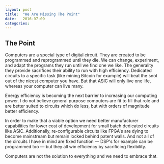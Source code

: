 ```yaml
---
layout: post
title:  "We Are Missing The Point"
date:   2016-07-09
categories:
---
```


## The Point

Computers are a special type of digital circuit. They are created to be programmed and reprogrammed until they die. We can change, experiment, and adapt the programs they run until we find one we like. The generality they provide sacrifices their ability to run with high efficiency. Dedicated circuits to a specific task (like mining Bitcoin for example) will beat the snot out of the nicest computer you have. But that ASIC will only live one life, whereas your computer can live many.

Energy efficiency is becoming the next barrier to increasing our computing power. I do not believe general purpose computers are fit to fill that role and are better suited to circuits which do less, but with orders of magnitude better efficiency.

In order to make that a viable option we need better manufacturer capabilities for lower cost of development for small batch dedicated circuits like ASIC. Additionally, re-configurable circuits like FPGA's are dying to become mainstream but remain locked behind patent walls. And not all of the circuits I have in mind are fixed function — DSP's for example can be programmed too — but they all win efficiency by sacrificing flexibility.

Computers are not the solution to everything and we need to embrace that.